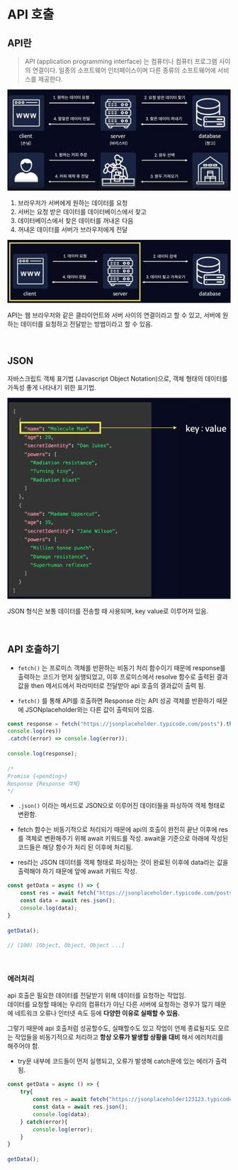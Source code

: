 # API 호출

## API란 
> API (application programming interface) 는 컴퓨터나 컴퓨터 프로그램 사이의 연결이다. 일종의 소프트웨어 인터페이스이며 다른 종류의 소프트웨어에 서비스를 제공한다.

![Alt text](image.png)

1. 브라우저가 서버에게 원하는 데이터를 요청
2. 서버는 요청 받은 데이터를 데이터베이스에서 찾고
3. 데이터베이스에서 찾은 데이터를 꺼내온 다음
4. 꺼내온 데이터를 서버가 브라우저에게 전달

![Alt text](image-1.png)

API는 웹 브라우저와 같은 클라이언트와 서버 사이의 연결이라고 할 수 있고, 서버에 원하는 데이터를 요청하고 전달받는 방법이라고 할 수 있음.

<br/>

## JSON

자바스크립트 객체 표기법 (Javascript Object Notation)으로,
객체 형태의 데이터를 가독성 좋게 나타내기 위한 표기법.

![Alt text](image-2.png)

JSON 형식은 보통 데이터를 전송할 때 사용되며, key value로 이루어져 있음.

<br/>

## API 호출하기

- `fetch()` 는 프로미스 객체를 반환하는 비동기 처리 함수이기 때문에 response를 출력하는 코드가 먼저 실행되었고, 이후 프로미스에서 resolve 함수로 출력된 결과값을 then 메서드에서 파라미터로 전달받아 api 호출의 결과값이 출력 됨.

- `fetch()` 를 통해 API를 호출하면 Response 라는 API 성공 객체를 반환하기 때문에 JSONplaceholder와는 다른 값이 출력되어 있음.

```js
const response = fetch("https://jsonplaceholder.typicode.com/posts").then((res) => 
console.log(res))
.catch((error) => console.log(error));

console.log(response);

/*
Promise {<pending>}
Response {Response 객체}
*/
```

- `.json()` 이라는 메서드로 JSON으로 이루어진 데이터들을 파싱하여 객체 형태로 변환함.

- fetch 함수는 비동기적으로 처리되기 때문에 api의 호출이 완전히 끝난 이후에 res를 객체로 변환해주기 위해 await 키워드를 작성. await을 기준으로 아래에 작성된 코드들은 해당 함수가 처리 된 이후에 처리됨.

- res라는 JSON 데이터를 객체 형태로 파싱하는 것이 완료된 이후에 data라는 값을 출력해야 하기 때문에 앞에 await 키워드 작성.

```js
const getData = async () => {
    const res = await fetch("https://jsonplaceholder.typicode.com/posts");
    const data = await res.json();
    console.log(data);
}

getData();

// (100) [Object, Object, Object ...]
```

<br/>

### 에러처리

api 호출은 필요한 데이터를 전달받기 위해 데이터를 요청하는 작업임. <br/> 
데이터를 요청할 때에는 우리의 컴퓨터가 아닌 다른 서버에 요청하는 경우가 많기 때문에 네트워크 오류나 인터넷 속도 등에 **다양한 이유로 실패할 수 있음.**<br/> 

그렇기 때문에 api 호출처럼 성공할수도, 실패할수도 있고 작업이 언제 종료될지도 모르는 작업들을 비동기적으로 처리하고 **항상 오류가 발생할 상황을 대비** 해서 에러처리를 해주어야 함.

- try문 내부에 코드들이 먼저 실행되고, 오류가 발생해 catch문에 있는 에러가 출력 됨.

```js
const getData = async () => {
    try{
        const res = await fetch("https://jsonplaceholder123123.typicode.com/posts");
        const data = await res.json();
        console.log(data);
    } catch(error){
        console.log(error);
    }
}

getData();
```